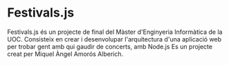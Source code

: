 Festivals.js
============

Festivals.js és un projecte de final del Màster d'Enginyeria Informàtica de la UOC.
Consisteix en crear i desenvolupar l'arquitectura d'una aplicació web per trobar gent amb qui gaudir de concerts, amb Node.js
Es un projecte creat per Miquel Àngel Amorós Alberich.